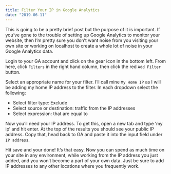 ```yaml
---
title: Filter Your IP in Google Analytics
date: "2019-06-11"
---
```


This is going to be a pretty brief post but the purpose of it is important. If you’ve gone to the trouble of setting up Google Analytics to monitor your website, then I’m pretty sure you don’t want noise from you visiting your own site or working on localhost to create a whole lot of noise in your Google Analytics data.

Login to your GA account and click on the gear icon in the bottom left. From here, click `Filters` in the right hand column, then click the red `Add Filter` button.

Select an appropriate name for your filter. I’ll call mine `My Home IP` as I will be adding my home IP address to the filter. In each dropdown select the following:
- Select filter type: Exclude
- Select source or destination: traffic from the IP addresses
- Select expression: that are equal to

Now you’ll need your IP address. To get this, open a new tab and type ‘my ip’ and hit enter. At the top of the results you should see your public IP address. Copy that, head back to GA and paste it into the input field under `IP address`.

Hit save and your done! It’s that easy. Now you can spend as much time on your site in any environment, while working from the IP address you just added, and you won’t become a part of your own data. Just be sure to add IP addresses to any other locations where you frequently work.
